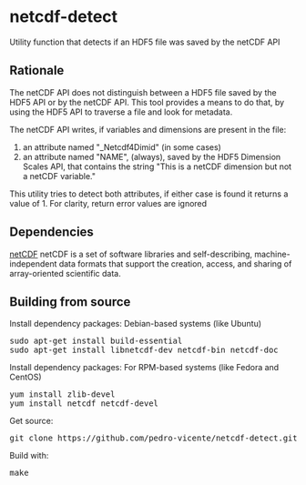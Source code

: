 # netcdf-detect
Utility function that detects if an HDF5 file was saved by the netCDF API

Rationale
------------
The netCDF API does not distinguish between a HDF5 file saved by the HDF5 API
or by the netCDF API. This tool provides a means to do that, by using
the HDF5 API to traverse a file and look for metadata.

The netCDF API writes, if variables and dimensions are present in the file:
1) an attribute named "_Netcdf4Dimid" (in some cases)
2) an attribute named "NAME", (always), saved by the HDF5 Dimension Scales API,
that contains the string "This is a netCDF dimension but not a netCDF variable."

This utility tries to detect both attributes, if either case is found it returns a value of 1.
For clarity, return error values are ignored

Dependencies
------------

[netCDF](http://www.unidata.ucar.edu/software/netcdf)
netCDF is a set of software libraries and self-describing, 
machine-independent data formats that support the creation, 
access, and sharing of array-oriented scientific data.
<br /> 

Building from source
------------

Install dependency packages: Debian-based systems (like Ubuntu)
<pre>
sudo apt-get install build-essential
sudo apt-get install libnetcdf-dev netcdf-bin netcdf-doc
</pre>

Install dependency packages: For RPM-based systems (like Fedora and CentOS)
<pre>
yum install zlib-devel
yum install netcdf netcdf-devel
</pre>

Get source:
<pre>
git clone https://github.com/pedro-vicente/netcdf-detect.git
</pre>

Build with:
<pre>
make
</pre>

